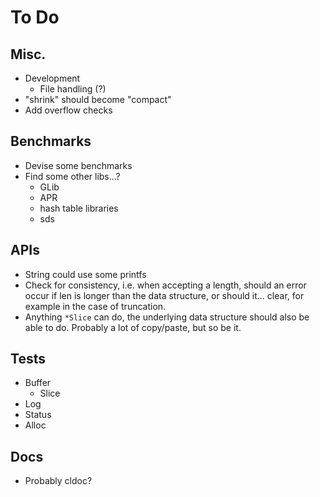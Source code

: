 # To Do

## Misc.

- Development
  - File handling (?)
- "shrink" should become "compact"
- Add overflow checks

## Benchmarks

- Devise some benchmarks
- Find some other libs...?
  - GLib
  - APR
  - hash table libraries
  - sds

## APIs

- String could use some printfs
- Check for consistency, i.e. when accepting a length, should an error occur if
  len is longer than the data structure, or should it... clear, for example in
  the case of truncation.
- Anything `*Slice` can do, the underlying data structure should also be able
  to do.  Probably a lot of copy/paste, but so be it.

## Tests

- Buffer
  - Slice
- Log
- Status
- Alloc

## Docs

- Probably cldoc?
